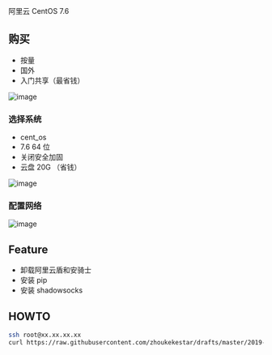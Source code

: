 
阿里云 CentOS 7.6

## 购买

* 按量
* 国外
* 入门共享（最省钱）

![image](https://user-images.githubusercontent.com/7157346/66713160-9a10f700-edd9-11e9-8ae8-a0acfee5ab54.png)


### 选择系统
* cent_os
* 7.6 64 位
* 关闭安全加固
* 云盘 20G （省钱）

![image](https://user-images.githubusercontent.com/7157346/66713173-b319a800-edd9-11e9-973f-18193bdcb8aa.png)


### 配置网络
![image](https://user-images.githubusercontent.com/7157346/66713622-96806e80-eddf-11e9-9faa-d5647405d004.png)



## Feature
* 卸载阿里云盾和安骑士
* 安装 pip
* 安装 shadowsocks

## HOWTO

```sh
ssh root@xx.xx.xx.xx
curl https://raw.githubusercontent.com/zhoukekestar/drafts/master/2019-08~12/2019-10-13-ss/ss.sh | bash
```
